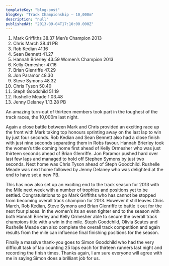 ```yaml
---
templateKey: "blog-post"
blogKey: "Track Championship – 10,000m"
description: "null"
publishedAt: "2013-09-04T17:10:00.000Z"
---
```

1. Mark Griffiths 38.37 Men’s Champion 2013
2. Chris March 38.41 PB
3. Rob Kedian 41.16
4. Sean Bennett 41.27
5. Hannah Brierley 43.59 Women’s Champion 2013
6. Kelly Ormesher 47.16
7. Brian Glenriffe 47.29
8. Jon Paramor 48.30
9. Steve Symons 48.32
10. Chris Tyson 50.40
11. Steph Goodchild 51.19
12. Rushelle Meade 1.03.48
13. Jenny Delaney 1.13.28 PB

An amazing turn-out of thirteen members took part in the toughest of the track races, the 10,000m last night.

Again a close battle between Mark and Chris provided an exciting race up the front with Mark taking top honours sprinting away on the last lap to win by just four seconds. Rob Kedian and Sean Bennett also had a close finish with just nine seconds separating them in Robs favour. Hannah Brierley took the women’s title coming home first ahead of Kelly Ormesher who was just thirteen seconds ahead of Brian Glenriffe. Jon Paramor pushed hard over last few laps and managed to hold off Stephen Symons by just two seconds. Next home was Chris Tyson ahead of Steph Goodchild. Rushelle Meade was next home followed by Jenny Delaney who was delighted at the end to have set a new PB.

This has now also set up an exciting end to the track season for 2013 with the Mile next week with a number of trophies and positions yet to be settled. Congratulations to go Mark Griffiths who has cannot be stopped from becoming overall track champion for 2013. However it still leaves Chris March, Rob Kedian, Steve Symons and Brian Glenriffe to battle it out for the next four places. In the women’s its an even tighter end to the season with both Hannah Brierley and Kelly Ormesher able to secure the overall track champions title with a win in the mile. Steph Goodchild, Olivia Scates and Rushelle Meade can also complete the overall track competition and again results from the mile can influence final finishing positions for the season.

Finally a massive thank-you goes to Simon Goodchild who had the very difficult task of lap counting 25 laps each for thirteen runners last night and recording the finish times. Thanks again, I am sure everyone will agree with me in saying Simon does a brilliant job for us.
